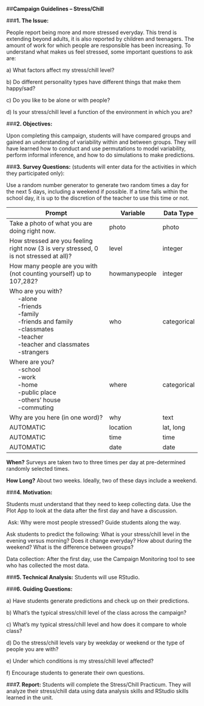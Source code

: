 ##**Campaign Guidelines – Stress/Chill**

###**1. The Issue:**

People report being more and more stressed everyday. This trend is extending beyond adults, it is
also reported by children and teenagers. The amount of work for which people are responsible has
been increasing. To understand what makes us feel stressed, some important questions to ask are:

a) What factors affect my stress/chill level?

b) Do different personality types have different things that make them happy/sad?

c) Do you like to be alone or with people?

d) Is your stress/chill level a function of the environment in which you are?

###**2. Objectives:**

Upon completing this campaign, students will have compared groups and gained an understanding of
variability within and between groups. They will have learned how to conduct and use permutations to
model variability, perform informal inference, and how to do simulations to make predictions.

###**3. Survey Questions:** (students will enter data for the activities in which they participated only):

Use a random number generator to generate two random times a day for the next 5 days, including a
weekend if possible. If a time falls within the school day, it is up to the discretion of the teacher to use
this time or not.

| **Prompt** | **Variable** | **Data Type** |
| ---------- | ---------- | ---------- |
|Take a photo of what you are doing right now.| photo |photo|
|How stressed are you feeling right now (3 is very stressed, 0 is not stressed at all)?|level|integer|
|How many people are you with (not counting yourself) up to 107,282?|howmanypeople|integer|
|Who are you with?<br>&nbsp;&nbsp;&nbsp;&nbsp; -alone<br>&nbsp;&nbsp;&nbsp;&nbsp; -friends<br>&nbsp;&nbsp;&nbsp;&nbsp; -family<br>&nbsp;&nbsp;&nbsp;&nbsp; -friends and family<br>&nbsp;&nbsp;&nbsp;&nbsp; -classmates<br>&nbsp;&nbsp;&nbsp;&nbsp; -teacher<br>&nbsp;&nbsp;&nbsp;&nbsp; -teacher and classmates<br>&nbsp;&nbsp;&nbsp;&nbsp; -strangers|who|categorical|
|Where are you?<br>&nbsp;&nbsp;&nbsp;&nbsp; -school<br>&nbsp;&nbsp;&nbsp;&nbsp; -work<br>&nbsp;&nbsp;&nbsp;&nbsp; -home<br>&nbsp;&nbsp;&nbsp;&nbsp; -public place<br>&nbsp;&nbsp;&nbsp;&nbsp; -others’ house<br>&nbsp;&nbsp;&nbsp;&nbsp; -commuting|where|categorical|
|Why are you here (in one word)?|why|text|
|AUTOMATIC|location|lat, long|
|AUTOMATIC|time|time|
|AUTOMATIC|date|date|

**When?** Surveys are taken two to three times per day at pre-determined randomly selected times.

**How Long?** About two weeks. Ideally, two of these days include a weekend.

###**4. Motivation:**

Students must understand that they need to keep collecting data. Use the Plot App to look at the data
after the first day and have a discussion.

&nbsp;Ask: Why were most people stressed? Guide students along the way.

Ask students to predict the following: What is your stress/chill level in the evening versus morning?
Does it change everyday? How about during the weekend? What is the difference between groups?

Data collection: After the first day, use the Campaign Monitoring tool to see who has collected the
most data.
    
###**5. Technical Analysis:**
Students will use RStudio.

###**6. Guiding Questions:**

a) Have students generate predictions and check up on their predictions.

b) What’s the typical stress/chill level of the class across the campaign?

c) What’s my typical stress/chill level and how does it compare to whole class?

d) Do the stress/chill levels vary by weekday or weekend or the type of people you are with?

e) Under which conditions is my stress/chill level affected?

f) Encourage students to generate their own questions.

###**7. Report:**
Students will complete the Stress/Chill Practicum. They will analyze their stress/chill data using data
analysis skills and RStudio skills learned in the unit.







